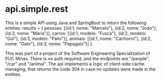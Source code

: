 # api.simple.rest

This is a simple API using Java and SpringBoot to return the following entities:
results = {
  pessoas: [{id:1, nome: "Marcelo"}, {id:2, nome: "João"}, {id:3, nome: "Maria"}],
  carros: [{id:1, modelo: "Fusca"}, {id:2, modelo: "Gol"}, {id:3, modelo: "Palio"}],
  animais: [{id:1, nome: "Cachorro"}, {id:2, nome: "Gato"}, {id:3, nome: "Papagaio"}]
}.

This was part of a project of the Software Engineering Specialization of PUC Minas.
There is no auth required, and the endpoints are "/people", "/car" and "/animal".
The api implements a logic of client-side cache managing, that returns the code 304 in case no updates were made in the entities.

